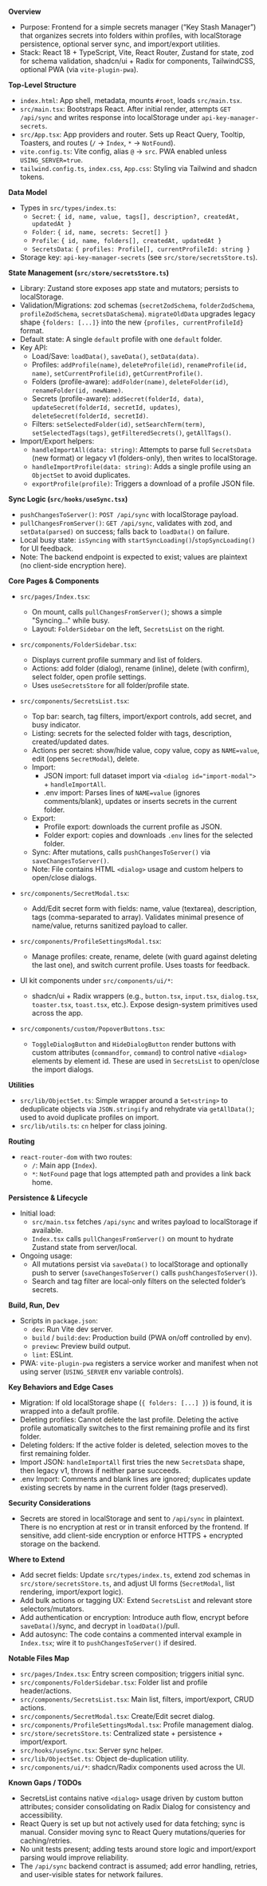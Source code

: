 **Overview**
- Purpose: Frontend for a simple secrets manager (“Key Stash Manager”) that organizes secrets into folders within profiles, with localStorage persistence, optional server sync, and import/export utilities.
- Stack: React 18 + TypeScript, Vite, React Router, Zustand for state, zod for schema validation, shadcn/ui + Radix for components, TailwindCSS, optional PWA (via `vite-plugin-pwa`).

**Top-Level Structure**
- `index.html`: App shell, metadata, mounts `#root`, loads `src/main.tsx`.
- `src/main.tsx`: Bootstraps React. After initial render, attempts `GET /api/sync` and writes response into localStorage under `api-key-manager-secrets`.
- `src/App.tsx`: App providers and router. Sets up React Query, Tooltip, Toasters, and routes (`/` → `Index`, `*` → `NotFound`).
- `vite.config.ts`: Vite config, alias `@` → `src`. PWA enabled unless `USING_SERVER=true`.
- `tailwind.config.ts`, `index.css`, `App.css`: Styling via Tailwind and shadcn tokens.

**Data Model**
- Types in `src/types/index.ts`:
  - `Secret`: `{ id, name, value, tags[], description?, createdAt, updatedAt }`
  - `Folder`: `{ id, name, secrets: Secret[] }`
  - `Profile`: `{ id, name, folders[], createdAt, updatedAt }`
  - `SecretsData`: `{ profiles: Profile[], currentProfileId: string }`
- Storage key: `api-key-manager-secrets` (see `src/store/secretsStore.ts`).

**State Management (`src/store/secretsStore.ts`)**
- Library: Zustand store exposes app state and mutators; persists to localStorage.
- Validation/Migrations: zod schemas (`secretZodSchema`, `folderZodSchema`, `profileZodSchema`, `secretsDataSchema`). `migrateOldData` upgrades legacy shape `{folders: [...]}` into the new `{profiles, currentProfileId}` format.
- Default state: A single `default` profile with one `default` folder.
- Key API:
  - Load/Save: `loadData()`, `saveData()`, `setData(data)`.
  - Profiles: `addProfile(name)`, `deleteProfile(id)`, `renameProfile(id, name)`, `setCurrentProfile(id)`, `getCurrentProfile()`.
  - Folders (profile-aware): `addFolder(name)`, `deleteFolder(id)`, `renameFolder(id, newName)`.
  - Secrets (profile-aware): `addSecret(folderId, data)`, `updateSecret(folderId, secretId, updates)`, `deleteSecret(folderId, secretId)`.
  - Filters: `setSelectedFolder(id)`, `setSearchTerm(term)`, `setSelectedTags(tags)`, `getFilteredSecrets()`, `getAllTags()`.
- Import/Export helpers:
  - `handleImportAll(data: string)`: Attempts to parse full `SecretsData` (new format) or legacy v1 (folders-only), then writes to localStorage.
  - `handleImportProfile(data: string)`: Adds a single profile using an `ObjectSet` to avoid duplicates.
  - `exportProfile(profile)`: Triggers a download of a profile JSON file.

**Sync Logic (`src/hooks/useSync.tsx`)**
- `pushChangesToServer()`: `POST /api/sync` with localStorage payload.
- `pullChangesFromServer()`: `GET /api/sync`, validates with zod, and `setData(parsed)` on success; falls back to `loadData()` on failure.
- Local busy state: `isSyncing` with `startSyncLoading()`/`stopSyncLoading()` for UI feedback.
- Note: The backend endpoint is expected to exist; values are plaintext (no client-side encryption here).

**Core Pages & Components**
- `src/pages/Index.tsx`:
  - On mount, calls `pullChangesFromServer()`; shows a simple "Syncing..." while busy.
  - Layout: `FolderSidebar` on the left, `SecretsList` on the right.

- `src/components/FolderSidebar.tsx`:
  - Displays current profile summary and list of folders.
  - Actions: add folder (dialog), rename (inline), delete (with confirm), select folder, open profile settings.
  - Uses `useSecretsStore` for all folder/profile state.

- `src/components/SecretsList.tsx`:
  - Top bar: search, tag filters, import/export controls, add secret, and busy indicator.
  - Listing: secrets for the selected folder with tags, description, created/updated dates.
  - Actions per secret: show/hide value, copy value, copy as `NAME=value`, edit (opens `SecretModal`), delete.
  - Import:
    - JSON import: full dataset import via `<dialog id="import-modal">` + `handleImportAll`.
    - .env import: Parses lines of `NAME=value` (ignores comments/blank), updates or inserts secrets in the current folder.
  - Export:
    - Profile export: downloads the current profile as JSON.
    - Folder export: copies and downloads `.env` lines for the selected folder.
  - Sync: After mutations, calls `pushChangesToServer()` via `saveChangesToServer()`.
  - Note: File contains HTML `<dialog>` usage and custom helpers to open/close dialogs.

- `src/components/SecretModal.tsx`:
  - Add/Edit secret form with fields: name, value (textarea), description, tags (comma-separated to array). Validates minimal presence of name/value, returns sanitized payload to caller.

- `src/components/ProfileSettingsModal.tsx`:
  - Manage profiles: create, rename, delete (with guard against deleting the last one), and switch current profile. Uses toasts for feedback.

- UI kit components under `src/components/ui/*`:
  - shadcn/ui + Radix wrappers (e.g., `button.tsx`, `input.tsx`, `dialog.tsx`, `toaster.tsx`, `toast.tsx`, etc.). Expose design-system primitives used across the app.

- `src/components/custom/PopoverButtons.tsx`:
  - `ToggleDialogButton` and `HideDialogButton` render buttons with custom attributes (`commandfor`, `command`) to control native `<dialog>` elements by element id. These are used in `SecretsList` to open/close the import dialogs.

**Utilities**
- `src/lib/ObjectSet.ts`: Simple wrapper around a `Set<string>` to deduplicate objects via `JSON.stringify` and rehydrate via `getAllData()`; used to avoid duplicate profiles on import.
- `src/lib/utils.ts`: `cn` helper for class joining.

**Routing**
- `react-router-dom` with two routes:
  - `/`: Main app (`Index`).
  - `*`: `NotFound` page that logs attempted path and provides a link back home.

**Persistence & Lifecycle**
- Initial load:
  - `src/main.tsx` fetches `/api/sync` and writes payload to localStorage if available.
  - `Index.tsx` calls `pullChangesFromServer()` on mount to hydrate Zustand state from server/local.
- Ongoing usage:
  - All mutations persist via `saveData()` to localStorage and optionally push to server (`saveChangesToServer()` calls `pushChangesToServer()`).
  - Search and tag filter are local-only filters on the selected folder’s secrets.

**Build, Run, Dev**
- Scripts in `package.json`:
  - `dev`: Run Vite dev server.
  - `build` / `build:dev`: Production build (PWA on/off controlled by env).
  - `preview`: Preview build output.
  - `lint`: ESLint.
- PWA: `vite-plugin-pwa` registers a service worker and manifest when not using server (`USING_SERVER` env variable controls).

**Key Behaviors and Edge Cases**
- Migration: If old localStorage shape (`{ folders: [...] }`) is found, it is wrapped into a default profile.
- Deleting profiles: Cannot delete the last profile. Deleting the active profile automatically switches to the first remaining profile and its first folder.
- Deleting folders: If the active folder is deleted, selection moves to the first remaining folder.
- Import JSON: `handleImportAll` first tries the new `SecretsData` shape, then legacy v1, throws if neither parse succeeds.
- .env Import: Comments and blank lines are ignored; duplicates update existing secrets by name in the current folder (tags preserved).

**Security Considerations**
- Secrets are stored in localStorage and sent to `/api/sync` in plaintext. There is no encryption at rest or in transit enforced by the frontend. If sensitive, add client-side encryption or enforce HTTPS + encrypted storage on the backend.

**Where to Extend**
- Add secret fields: Update `src/types/index.ts`, extend zod schemas in `src/store/secretsStore.ts`, and adjust UI forms (`SecretModal`, list rendering, import/export logic).
- Add bulk actions or tagging UX: Extend `SecretsList` and relevant store selectors/mutators.
- Add authentication or encryption: Introduce auth flow, encrypt before `saveData()`/sync, and decrypt in `loadData()`/pull.
- Add autosync: The code contains a commented interval example in `Index.tsx`; wire it to `pushChangesToServer()` if desired.

**Notable Files Map**
- `src/pages/Index.tsx`: Entry screen composition; triggers initial sync.
- `src/components/FolderSidebar.tsx`: Folder list and profile header/actions.
- `src/components/SecretsList.tsx`: Main list, filters, import/export, CRUD actions.
- `src/components/SecretModal.tsx`: Create/Edit secret dialog.
- `src/components/ProfileSettingsModal.tsx`: Profile management dialog.
- `src/store/secretsStore.ts`: Centralized state + persistence + import/export.
- `src/hooks/useSync.tsx`: Server sync helper.
- `src/lib/ObjectSet.ts`: Object de-duplication utility.
- `src/components/ui/*`: shadcn/Radix components used across the UI.

**Known Gaps / TODOs**
- SecretsList contains native `<dialog>` usage driven by custom button attributes; consider consolidating on Radix Dialog for consistency and accessibility.
- React Query is set up but not actively used for data fetching; sync is manual. Consider moving sync to React Query mutations/queries for caching/retries.
- No unit tests present; adding tests around store logic and import/export parsing would improve reliability.
- The `/api/sync` backend contract is assumed; add error handling, retries, and user-visible states for network failures.
